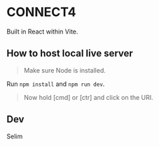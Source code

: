 # CONNECT4

Built in React within Vite.

## How to host local live server

> Make sure Node is installed.

Run `npm install` and `npm run dev`.

> Now hold [cmd] or [ctr] and click on the URI.

## Dev

Selim
